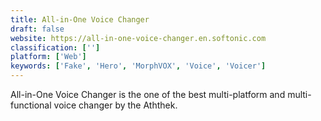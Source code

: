 ```yaml
---
title: All-in-One Voice Changer
draft: false 
website: https://all-in-one-voice-changer.en.softonic.com
classification: ['']
platform: ['Web']
keywords: ['Fake', 'Hero', 'MorphVOX', 'Voice', 'Voicer']
---
```

All-in-One Voice Changer is the one of the best multi-platform and multi-functional voice changer by the Aththek.